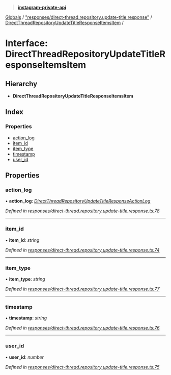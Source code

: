 > **[instagram-private-api](../README.md)**

[Globals](../README.md) / ["responses/direct-thread.repository.update-title.response"](../modules/_responses_direct_thread_repository_update_title_response_.md) / [DirectThreadRepositoryUpdateTitleResponseItemsItem](_responses_direct_thread_repository_update_title_response_.directthreadrepositoryupdatetitleresponseitemsitem.md) /

# Interface: DirectThreadRepositoryUpdateTitleResponseItemsItem

## Hierarchy

* **DirectThreadRepositoryUpdateTitleResponseItemsItem**

## Index

### Properties

* [action_log](_responses_direct_thread_repository_update_title_response_.directthreadrepositoryupdatetitleresponseitemsitem.md#action_log)
* [item_id](_responses_direct_thread_repository_update_title_response_.directthreadrepositoryupdatetitleresponseitemsitem.md#item_id)
* [item_type](_responses_direct_thread_repository_update_title_response_.directthreadrepositoryupdatetitleresponseitemsitem.md#item_type)
* [timestamp](_responses_direct_thread_repository_update_title_response_.directthreadrepositoryupdatetitleresponseitemsitem.md#timestamp)
* [user_id](_responses_direct_thread_repository_update_title_response_.directthreadrepositoryupdatetitleresponseitemsitem.md#user_id)

## Properties

###  action_log

• **action_log**: *[DirectThreadRepositoryUpdateTitleResponseActionLog](_responses_direct_thread_repository_update_title_response_.directthreadrepositoryupdatetitleresponseactionlog.md)*

*Defined in [responses/direct-thread.repository.update-title.response.ts:78](https://github.com/dilame/instagram-private-api/blob/173bc62/src/responses/direct-thread.repository.update-title.response.ts#L78)*

___

###  item_id

• **item_id**: *string*

*Defined in [responses/direct-thread.repository.update-title.response.ts:74](https://github.com/dilame/instagram-private-api/blob/173bc62/src/responses/direct-thread.repository.update-title.response.ts#L74)*

___

###  item_type

• **item_type**: *string*

*Defined in [responses/direct-thread.repository.update-title.response.ts:77](https://github.com/dilame/instagram-private-api/blob/173bc62/src/responses/direct-thread.repository.update-title.response.ts#L77)*

___

###  timestamp

• **timestamp**: *string*

*Defined in [responses/direct-thread.repository.update-title.response.ts:76](https://github.com/dilame/instagram-private-api/blob/173bc62/src/responses/direct-thread.repository.update-title.response.ts#L76)*

___

###  user_id

• **user_id**: *number*

*Defined in [responses/direct-thread.repository.update-title.response.ts:75](https://github.com/dilame/instagram-private-api/blob/173bc62/src/responses/direct-thread.repository.update-title.response.ts#L75)*